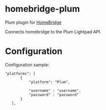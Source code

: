 # homebridge-plum
Plum plugin for [HomeBridge](https://github.com/nfarina/homebridge)

Connects homebridge to the Plum Lightpad API.

# Configuration

Configuration sample:

 ```
"platforms": [
        {
            "platform": "Plum",
                        
            "username" : "username",
            "password" : "password"
        }
    ],

```
